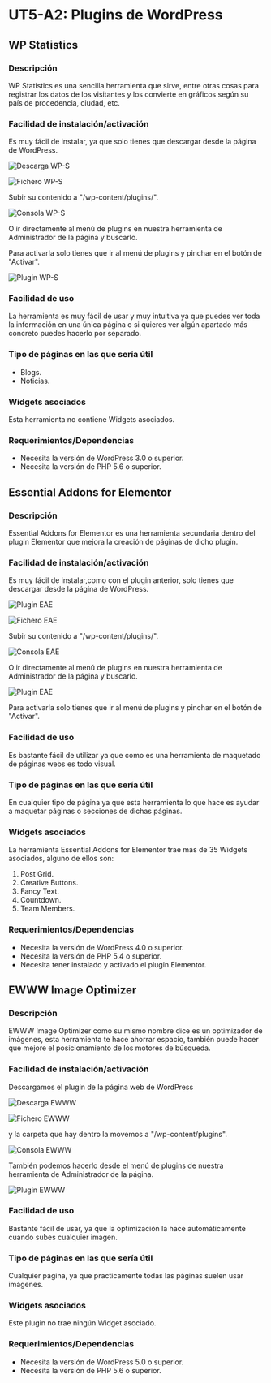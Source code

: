 # UT5-A2: Plugins de WordPress

## WP Statistics
### Descripción
WP Statistics es una sencilla  herramienta que sirve, entre otras cosas para registrar los datos de los visitantes y los convierte en gráficos según su país de procedencia, ciudad, etc.

### Facilidad de instalación/activación
Es muy fácil de instalar, ya que solo tienes que descargar desde la página de WordPress.

![Descarga WP-S](img/1.png)

![Fichero WP-S](img/2.png)

Subir su contenido a "/wp-content/plugins/".

![Consola WP-S](img/3.png)

O ir directamente al menú de plugins en nuestra herramienta de Administrador de la página y buscarlo.

Para activarla solo tienes que ir al menú de plugins y pinchar en el botón de "Activar".

![Plugin WP-S](img/4.png)

### Facilidad de uso
La herramienta es muy fácil de usar y muy intuitiva ya que puedes ver toda la información en una única página o si quieres ver algún apartado más concreto puedes hacerlo por separado.

### Tipo de páginas en las que sería útil
- Blogs.
- Noticias.

### Widgets asociados
Esta herramienta no contiene Widgets asociados.

### Requerimientos/Dependencias
- Necesita la versión de WordPress 3.0 o superior.
- Necesita la versión de PHP 5.6 o superior.

## Essential Addons for Elementor
### Descripción
Essential Addons for Elementor es una herramienta secundaria dentro del plugin Elementor que mejora la creación de páginas de dicho plugin.


### Facilidad de instalación/activación
Es muy fácil de instalar,como con el plugin anterior, solo tienes que descargar desde la página de WordPress.

![Plugin EAE](img/6.png)

![Fichero EAE](img/7.png)

Subir su contenido a "/wp-content/plugins/".

![Consola EAE](img/8.png)

O ir directamente al menú de plugins en nuestra herramienta de Administrador de la página y buscarlo.

![Plugin EAE](img/5.png)

Para activarla solo tienes que ir al menú de plugins y pinchar en el botón de "Activar".

### Facilidad de uso
Es bastante fácil de utilizar ya que como es una herramienta de maquetado de páginas webs es todo visual.

### Tipo de páginas en las que sería útil
En cualquier tipo de página ya que esta herramienta lo que hace es ayudar a maquetar páginas o secciones de dichas páginas.

### Widgets asociados
La herramienta Essential Addons for Elementor trae más de 35 Widgets asociados, alguno de ellos son:
1. Post Grid.
2. Creative Buttons.
3. Fancy Text.
4. Countdown.
5. Team Members.

### Requerimientos/Dependencias
- Necesita la versión de WordPress 4.0 o superior.
- Necesita la versión de PHP 5.4 o superior.
- Necesita tener instalado y activado el plugin Elementor.

## EWWW Image Optimizer
### Descripción
EWWW Image Optimizer como su mismo nombre dice es un optimizador de imágenes, esta herramienta te hace ahorrar espacio, también puede hacer que mejore el posicionamiento de los motores de búsqueda.

### Facilidad de instalación/activación
Descargamos el plugin de la página web de WordPress

![Descarga EWWW](img/9.png)

![Fichero EWWW](img/10.png)

y la carpeta que hay dentro la movemos a "/wp-content/plugins".

![Consola EWWW](img/11.png)

También podemos hacerlo desde el menú de plugins de nuestra herramienta de Administrador de la página.

![Plugin EWWW](img/12.png)

### Facilidad de uso
Bastante fácil de usar, ya que la optimización la hace automáticamente cuando subes cualquier imagen.

### Tipo de páginas en las que sería útil
Cualquier página, ya que practicamente todas las páginas suelen usar imágenes.

### Widgets asociados
Este plugin no trae ningún Widget asociado.

### Requerimientos/Dependencias
- Necesita la versión de WordPress 5.0 o superior.
- Necesita la versión de PHP 5.6 o superior.
